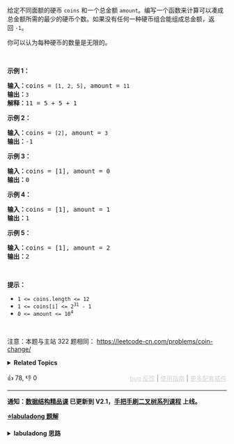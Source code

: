 <p>给定不同面额的硬币 <code>coins</code> 和一个总金额 <code>amount</code>。编写一个函数来计算可以凑成总金额所需的最少的硬币个数。如果没有任何一种硬币组合能组成总金额，返回&nbsp;<code>-1</code>。</p>

<p>你可以认为每种硬币的数量是无限的。</p>

<p>&nbsp;</p>

<p><strong>示例&nbsp;1：</strong></p>

<pre>
<strong>输入：</strong>coins = <span><code>[1, 2, 5]</code></span>, amount = <span><code>11</code></span>
<strong>输出：</strong><span><code>3</code></span> 
<strong>解释：</strong>11 = 5 + 5 + 1</pre>

<p><strong>示例 2：</strong></p>

<pre>
<strong>输入：</strong>coins = <span><code>[2]</code></span>, amount = <span><code>3</code></span>
<strong>输出：</strong>-1</pre>

<p><strong>示例 3：</strong></p>

<pre>
<strong>输入：</strong>coins = [1], amount = 0
<strong>输出：</strong>0
</pre>

<p><strong>示例 4：</strong></p>

<pre>
<strong>输入：</strong>coins = [1], amount = 1
<strong>输出：</strong>1
</pre>

<p><strong>示例 5：</strong></p>

<pre>
<strong>输入：</strong>coins = [1], amount = 2
<strong>输出：</strong>2
</pre>

<p>&nbsp;</p>

<p><strong>提示：</strong></p>

<ul> 
 <li><code>1 &lt;= coins.length &lt;= 12</code></li> 
 <li><code>1 &lt;= coins[i] &lt;= 2<sup>31</sup> - 1</code></li> 
 <li><code>0 &lt;= amount &lt;= 10<sup>4</sup></code></li> 
</ul>

<p>&nbsp;</p>

<p>
 <meta charset="UTF-8" />注意：本题与主站 322&nbsp;题相同：&nbsp;<a href="https://leetcode-cn.com/problems/coin-change/">https://leetcode-cn.com/problems/coin-change/</a></p>

<details><summary><strong>Related Topics</strong></summary>广度优先搜索 | 数组 | 动态规划</details><br>

<div>👍 78, 👎 0<span style='float: right;'><span style='color: gray;'><a href='https://github.com/labuladong/fucking-algorithm/discussions/939' target='_blank' style='color: lightgray;text-decoration: underline;'>bug 反馈</a> | <a href='https://labuladong.gitee.io/article/fname.html?fname=jb插件简介' target='_blank' style='color: lightgray;text-decoration: underline;'>使用指南</a> | <a href='https://labuladong.github.io/algo/images/others/%E5%85%A8%E5%AE%B6%E6%A1%B6.jpg' target='_blank' style='color: lightgray;text-decoration: underline;'>更多配套插件</a></span></span></div>

<div id="labuladong"><hr>

**通知：[数据结构精品课](https://aep.h5.xeknow.com/s/1XJHEO) 已更新到 V2.1，[手把手刷二叉树系列课程](https://aep.xet.tech/s/3YGcq3) 上线。**



<p><strong><a href="https://labuladong.github.io/article/slug.html?slug=gaM7Ch" target="_blank">⭐️labuladong 题解</a></strong></p>
<details><summary><strong>labuladong 思路</strong></summary>

## 基本思路

这道题和 [322. 零钱兑换](/problems/coin-change) 相同。

> 本文有视频版：[动态规划框架套路详解](https://www.bilibili.com/video/BV1XV411Y7oE)

PS：这道题在[《算法小抄》](https://item.jd.com/12759911.html) 的第 31 页。

1、**确定 base case**，显然目标金额 `amount` 为 0 时算法返回 0，因为不需要任何硬币就已经凑出目标金额了。

2、**确定「状态」，也就是原问题和子问题中会变化的变量**。由于硬币数量无限，硬币的面额也是题目给定的，只有目标金额会不断地向 base case 靠近，所以唯一的「状态」就是目标金额 `amount`。

3、**确定「选择」，也就是导致「状态」产生变化的行为**。目标金额为什么变化呢，因为你在选择硬币，你每选择一枚硬币，就相当于减少了目标金额。所以说所有硬币的面值，就是你的「选择」。

4、**明确 `dp` 函数/数组的定义**：输入一个目标金额 `n`，返回凑出目标金额 `n` 的最少硬币数量。

按照 `dp` 函数的定义描述「选择」，得到最终答案 `dp(amount)`。

**详细题解：[动态规划解题套路框架](https://labuladong.github.io/article/fname.html?fname=动态规划详解进阶)**

**标签：[一维动态规划](https://mp.weixin.qq.com/mp/appmsgalbum?__biz=MzAxODQxMDM0Mw==&action=getalbum&album_id=2122007027366395905)，[动态规划](https://mp.weixin.qq.com/mp/appmsgalbum?__biz=MzAxODQxMDM0Mw==&action=getalbum&album_id=1318881141113536512)，最短路径算法**

## 解法代码

提示：🟢 标记的是我写的解法代码，🤖 标记的是 chatGPT 翻译的多语言解法代码。如有错误，可以 [点这里](https://github.com/labuladong/fucking-algorithm/issues/1113) 反馈和修正。

<div class="tab-panel"><div class="tab-nav">
<button data-tab-item="cpp" class="tab-nav-button btn " data-tab-group="default" onclick="switchTab(this)">cpp🤖</button>

<button data-tab-item="python" class="tab-nav-button btn " data-tab-group="default" onclick="switchTab(this)">python🤖</button>

<button data-tab-item="java" class="tab-nav-button btn active" data-tab-group="default" onclick="switchTab(this)">java🟢</button>

<button data-tab-item="go" class="tab-nav-button btn " data-tab-group="default" onclick="switchTab(this)">go🤖</button>

<button data-tab-item="javascript" class="tab-nav-button btn " data-tab-group="default" onclick="switchTab(this)">javascript🤖</button>
</div><div class="tab-content">
<div data-tab-item="cpp" class="tab-item " data-tab-group="default"><div class="highlight">

```cpp
// 注意：cpp 代码由 chatGPT🤖 根据我的 java 代码翻译，旨在帮助不同背景的读者理解算法逻辑。
// 本代码已经通过力扣的测试用例，应该可直接成功提交。

class Solution {
public:
    vector<int> memo;

    int coinChange(vector<int>& coins, int amount) {
        memo.resize(amount + 1, -666);
        // dp 数组全都初始化为特殊值
        return dp(coins, amount);
    }

    int dp(vector<int>& coins, int amount) {
        if (amount == 0) return 0;
        if (amount < 0) return -1;
        // 查备忘录，防止重复计算
        if (memo[amount] != -666)
            return memo[amount];

        int res = INT_MAX;
        for (int coin : coins) {
            // 计算子问题的结果
            int subProblem = dp(coins, amount - coin);/**<extend up -200>![](https://labuladong.github.io/pictures/动态规划详解进阶/5.jpg) */
            // 子问题无解则跳过
            if (subProblem == -1) continue;
            // 在子问题中选择最优解，然后加一
            res = min(res, subProblem + 1);
        }
        // 把计算结果存入备忘录
        memo[amount] = (res == INT_MAX) ? -1 : res;
        return memo[amount];
    }
};
```

</div></div>

<div data-tab-item="python" class="tab-item " data-tab-group="default"><div class="highlight">

```python
# 注意：python 代码由 chatGPT🤖 根据我的 java 代码翻译，旨在帮助不同背景的读者理解算法逻辑。
# 本代码已经通过力扣的测试用例，应该可直接成功提交。

class Solution:
    def coinChange(self, coins: List[int], amount: int) -> int:
        memo = [-666] * (amount + 1)  # dp 数组全都初始化为特殊值
        return self.dp(coins, amount, memo)

    def dp(self, coins: List[int], amount: int, memo: List[int]) -> int:
        if amount == 0:
            return 0
        if amount < 0:
            return -1
        # 查备忘录，防止重复计算
        if memo[amount] != -666:
            return memo[amount]

        res = float('inf')
        for coin in coins:
            # 计算子问题的结果
            sub_problem = self.dp(coins, amount - coin, memo)
            # 子问题无解则跳过
            if sub_problem == -1:
                continue
            # 在子问题中选择最优解，然后加一
            res = min(res, sub_problem + 1)

        # 把计算结果存入备忘录
        memo[amount] = -1 if res == float('inf') else res
        return memo[amount]
```

</div></div>

<div data-tab-item="java" class="tab-item active" data-tab-group="default"><div class="highlight">

```java
class Solution {
    int[] memo;

    public int coinChange(int[] coins, int amount) {
        memo = new int[amount + 1];
        // dp 数组全都初始化为特殊值
        Arrays.fill(memo, -666);
        return dp(coins, amount);
    }

    int dp(int[] coins, int amount) {
        if (amount == 0) return 0;
        if (amount < 0) return -1;
        // 查备忘录，防止重复计算
        if (memo[amount] != -666)
            return memo[amount];

        int res = Integer.MAX_VALUE;
        for (int coin : coins) {
            // 计算子问题的结果
            int subProblem = dp(coins, amount - coin);/**<extend up -200>![](https://labuladong.github.io/pictures/动态规划详解进阶/5.jpg) */
            // 子问题无解则跳过
            if (subProblem == -1) continue;
            // 在子问题中选择最优解，然后加一
            res = Math.min(res, subProblem + 1);
        }
        // 把计算结果存入备忘录
        memo[amount] = (res == Integer.MAX_VALUE) ? -1 : res;
        return memo[amount];
    }
}
```

</div></div>

<div data-tab-item="go" class="tab-item " data-tab-group="default"><div class="highlight">

```go
// 注意：go 代码由 chatGPT🤖 根据我的 java 代码翻译，旨在帮助不同背景的读者理解算法逻辑。
// 本代码已经通过力扣的测试用例，应该可直接成功提交。

func coinChange(coins []int, amount int) int {
    memo := make([]int, amount+1)
    // dp 数组全都初始化为特殊值
    for i := 0; i < len(memo); i++ {
        memo[i] = -666
    }
    return dp(coins, amount, memo)
}

func dp(coins []int, amount int, memo []int) int {
    if amount == 0 {
        return 0
    }
    if amount < 0 {
        return -1
    }
    // 查备忘录，防止重复计算
    if memo[amount] != -666 {
        return memo[amount]
    }

    res := math.MaxInt32
    for _, coin := range coins {
        // 计算子问题的结果
        subProblem := dp(coins, amount-coin, memo)/**<extend up -200>![](https://labuladong.github.io/pictures/动态规划详解进阶/5.jpg) */
        // 子问题无解则跳过
        if subProblem == -1 {
            continue
        }
        // 在子问题中选择最优解，然后加一
        res = min(res, subProblem+1)
    }
    // 把计算结果存入备忘录
    if res == math.MaxInt32 {
        memo[amount] = -1
    } else {
        memo[amount] = res
    }
    return memo[amount]
}

func min(x, y int) int {
    if x < y {
        return x
    }
    return y
}
```

</div></div>

<div data-tab-item="javascript" class="tab-item " data-tab-group="default"><div class="highlight">

```javascript
// 注意：javascript 代码由 chatGPT🤖 根据我的 java 代码翻译，旨在帮助不同背景的读者理解算法逻辑。
// 本代码已经通过力扣的测试用例，应该可直接成功提交。

var coinChange = function(coins, amount) {
    let memo = new Array(amount + 1).fill(-666);
    return dp(coins, amount);

    function dp(coins, amount) {
        if (amount == 0) return 0;
        if (amount < 0) return -1;
        // 查备忘录，防止重复计算
        if (memo[amount] != -666)
            return memo[amount];

        let res = Number.MAX_VALUE;
        for (let coin of coins) {
            // 计算子问题的结果
            let subProblem = dp(coins, amount - coin);/**<extend up -200>![](https://labuladong.github.io/pictures/动态规划详解进阶/5.jpg) */
            // 子问题无解则跳过
            if (subProblem == -1) continue;
            // 在子问题中选择最优解，然后加一
            res = Math.min(res, subProblem + 1);
        }
        // 把计算结果存入备忘录
        memo[amount] = (res == Number.MAX_VALUE) ? -1 : res;
        return memo[amount];
    }
};
```

</div></div>
</div></div>

**类似题目**：
  - [279. 完全平方数 🟠](/problems/perfect-squares)
  - [509. 斐波那契数 🟢](/problems/fibonacci-number)
  - [剑指 Offer II 103. 最少的硬币数目 🟠](/problems/gaM7Ch)

</details>
</div>



